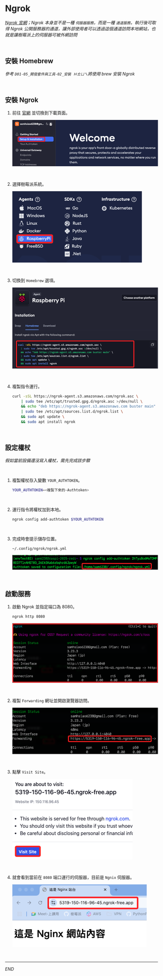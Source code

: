 # Ngrok 

_[Ngrok 官網](https://ngrok.com/)；Ngrok 本身並不是一種 `伺服器服務`，而是一種 `通道服務`，執行後可取得 Ngrok 公開服務器的通道，讓外部使用者可以透過這個通道訪問本地網站，也就是讓樹莓派上的伺服器可被外網訪問_

<br>

## 安裝 Homebrew

_參考 `D01-05_開發套件與工具-02_安裝 Ｈㄊㄩㄟ`將使用 brew 安裝 Ngrok_

<br>

## 安裝 Ngrok

1. 前往 [官網](https://dashboard.ngrok.com/get-started/setup/raspberrypi) 並切換到下載頁面。

    ![](images/img_168.png)

<br>

2. 選擇樹莓派系統。

    ![](images/img_169.png)

<br>

3. 切換到 `Homebrew` 選項。

    ![](images/img_161.png)

<br>

4. 複製指令運行。

    ```bash
    curl -sSL https://ngrok-agent.s3.amazonaws.com/ngrok.asc \
        | sudo tee /etc/apt/trusted.gpg.d/ngrok.asc >/dev/null \
        && echo "deb https://ngrok-agent.s3.amazonaws.com buster main" \
        | sudo tee /etc/apt/sources.list.d/ngrok.list \
        && sudo apt update \
        && sudo apt install ngrok
    ```

<br>

## 設定權杖

_假如當前設備還沒寫入權杖，需先完成該步驟_

<br>

1. 複製權杖存入變數 `YOUR_AUTHTOKEN`。

    ```bash
    YOUR_AUTHTOKEN=<複製下來的-Authtoken>
    ```

<br>

2. 運行指令將權杖加到本地。

    ```bash
    ngrok config add-authtoken $YOUR_AUTHTOKEN
    ```

<br>

3. 完成時會提示儲存位置。

    ```bash
    ~/.config/ngrok/ngrok.yml
    ```

    ![](images/img_162.png)

<br>

## 啟動服務

1. 啟動 Ngrok 並指定端口為 8080。

    ```bash
    ngrok http 8080
    ```

    ![](images/img_163.png)

<br>

2. 複製 `Forwarding` 網址並開啟瀏覽器訪問。

    ![](images/img_164.png)

<br>

3. 點擊 `Visit Site`。

    ![](images/img_165.png)

<br>

4. 就會看到當前在 `8080` 端口運行的伺服器，目前是 `Ngnix` 伺服器。

    ![](images/img_166.png)

<br>

___

_END_
